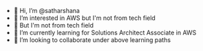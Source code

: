 - 👋 Hi, I’m @satharshana
- 👀 I’m interested in AWS but I'm not from tech field
- 👀 But I'm not from tech field
- 🌱 I’m currently learning for Solutions Architect Associate in AWS
- 💞️ I’m looking to collaborate under above learning paths

<!---
satharshana/satharshana is a ✨ special ✨ repository because its `README.md` (this file) appears on your GitHub profile.
You can click the Preview link to take a look at your changes.
--->
